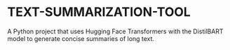 # TEXT-SUMMARIZATION-TOOL
A Python project that uses Hugging Face Transformers with the DistilBART model to generate concise summaries of long text.
